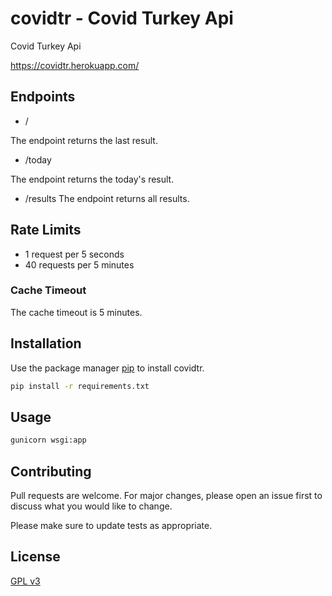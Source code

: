 # covidtr - Covid Turkey Api

Covid Turkey Api

https://covidtr.herokuapp.com/


## Endpoints

- /

The endpoint returns the last result.

- /today

The endpoint returns the today's result. 

- /results
The endpoint returns all results.

## Rate Limits
- 1 request per 5 seconds
- 40 requests per 5 minutes

### Cache Timeout

The cache timeout is 5 minutes.



## Installation

Use the package manager [pip](https://pip.pypa.io/en/stable/) to install covidtr.

```bash
pip install -r requirements.txt
```

## Usage

```python
gunicorn wsgi:app
```

## Contributing
Pull requests are welcome. For major changes, please open an issue first to discuss what you would like to change.

Please make sure to update tests as appropriate.

## License
[GPL v3](https://www.gnu.org/licenses/gpl-3.0.txt)